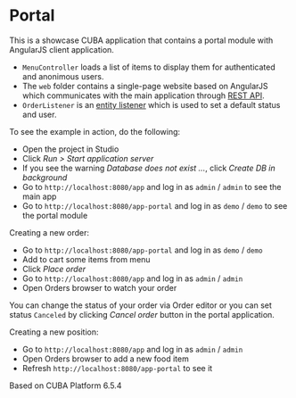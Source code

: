# Portal

This is a showcase CUBA application that contains a portal module with AngularJS client application.

* `MenuController` loads a list of items to display them for authenticated and anonimous users.
* The `web` folder contains a single-page website based on AngularJS which communicates with the main application through [REST API](https://doc.cuba-platform.com/manual-6.1/rest_api.html).
* `OrderListener` is an [entity listener](https://doc.cuba-platform.com/manual-6.1/entity_listeners.html) which is used to set a default status and user.

To see the example in action, do the following:

* Open the project in Studio
* Click *Run > Start application server*
* If you see the warning *Database does not exist ...*, click *Create DB in background*
* Go to `http://localhost:8080/app` and log in as `admin` / `admin` to see the main app
* Go to `http://localhost:8080/app-portal` and log in as `demo` / `demo` to see the portal module

Creating a new order:

* Go to `http://localhost:8080/app-portal` and log in as `demo` / `demo`
* Add to cart some items from menu
* Click *Place order*
* Go to `http://localhost:8080/app` and log in as `admin` / `admin`
* Open Orders browser to watch your order

You can change the status of your order via Order editor or you can set status `Canceled` by clicking *Cancel order* button in the portal application.

Creating a new position:

* Go to `http://localhost:8080/app` and log in as `admin` / `admin`
* Open Orders browser to add a new food item
* Refresh `http://localhost:8080/app-portal` to see it

Based on CUBA Platform 6.5.4
